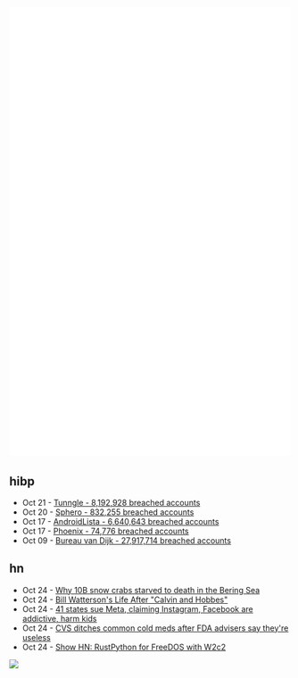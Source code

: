 ![Metrics](https://raw.githubusercontent.com/phixion/phixion/master/metrics.svg)

## hibp

<!--
for https://github.com/phixion/phixion/blob/main/.github/workflows/feeds.yml
-->
<!--START_SECTION:haveibeenpwnd-->
- Oct 21 - [Tunngle - 8,192,928 breached accounts](https://haveibeenpwned.com/PwnedWebsites#Tunngle)
- Oct 20 - [Sphero - 832,255 breached accounts](https://haveibeenpwned.com/PwnedWebsites#Sphero)
- Oct 17 - [AndroidLista - 6,640,643 breached accounts](https://haveibeenpwned.com/PwnedWebsites#AndroidLista)
- Oct 17 - [Phoenix - 74,776 breached accounts](https://haveibeenpwned.com/PwnedWebsites#Phoenix)
- Oct 09 - [Bureau van Dijk - 27,917,714 breached accounts](https://haveibeenpwned.com/PwnedWebsites#BVD)
<!--END_SECTION:haveibeenpwnd-->

## hn

<!--
for https://github.com/phixion/phixion/blob/main/.github/workflows/feeds.yml
-->
<!--START_SECTION:hn-->
- Oct 24 - [Why 10B snow crabs starved to death in the Bering Sea](https://phys.org/news/2023-10-billion-crabs-starved-death-bering.html)
- Oct 24 - [Bill Watterson's Life After "Calvin and Hobbes"](https://www.newyorker.com/magazine/2023/10/30/the-mysteries-bill-watterson-book-review)
- Oct 24 - [41 states sue Meta, claiming Instagram, Facebook are addictive, harm kids](https://www.washingtonpost.com/technology/2023/10/24/meta-lawsuit-facebook-instagram-children-mental-health/)
- Oct 24 - [CVS ditches common cold meds after FDA advisers say they're useless](https://arstechnica.com/health/2023/10/cvs-ditches-useless-cold-meds-but-not-bogus-homeopathic-products/)
- Oct 24 - [Show HN: RustPython for FreeDOS with W2c2](https://github.com/coolcoder613eb/RustPython)
<!--END_SECTION:hn-->

<!--
for https://yhype.me
-->
![](https://hit.yhype.me/github/profile?user_id=13013670)
